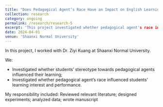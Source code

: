 ```yaml
---
title: "Does Pedagogical Agent’s Race Have an Impact on English Learning?"
collection: research
category: ongoing
permalink: /research/research-5
excerpt: 'This project investigated whether pedagogical agent's race influence 12- and 13-year-old children's English learning.'
date: 2024-04-01
venue: 'Shaanxi Normal University'
---
```


In this project, I worked with Dr. Ziyi Kuang at Shaanxi Normal University. 

We:
- Investigated whether students’ stereotype towards pedagogical agents influenced their learning;
- Investigated whether pedagogical agent’s race influenced students’ learning interest and performance.

My responsibility included: Reviewed relevant literature; designed experiments; analyzed data; wrote manuscript

